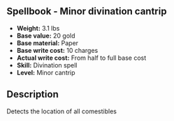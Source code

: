 ## Spellbook - Minor divination cantrip

- **Weight:** 3.1 lbs
- **Base value:** 20 gold
- **Base material:** Paper
- **Base write cost:** 10 charges
- **Actual write cost:** From half to full base cost
- **Skill:** Divination spell
- **Level:** Minor cantrip

## Description

Detects the location of all comestibles
